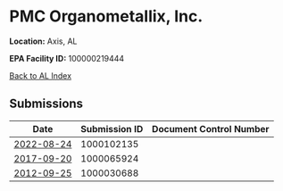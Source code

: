 # PMC Organometallix, Inc.

**Location:** Axis, AL

**EPA Facility ID:** 100000219444

[Back to AL Index](../../index.md)

## Submissions

| Date | Submission ID | Document Control Number |
|------|--------------|-------------------------|
| [2022-08-24](submissions/1000102135.md) | 1000102135 |  |
| [2017-09-20](submissions/1000065924.md) | 1000065924 |  |
| [2012-09-25](submissions/1000030688.md) | 1000030688 |  |
